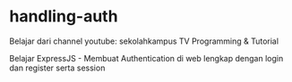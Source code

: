 # handling-auth

Belajar dari channel youtube:
sekolahkampus TV Programming & Tutorial

Belajar ExpressJS - Membuat Authentication di web lengkap dengan login dan register serta session
